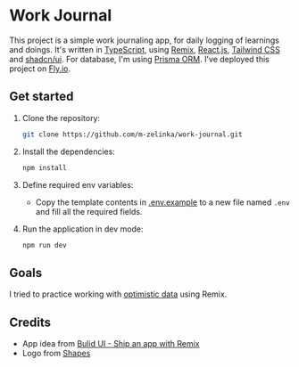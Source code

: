 # Work Journal

This project is a simple work journaling app, for daily logging of learnings and doings. It's written in [TypeScript](https://www.typescriptlang.org/), using [Remix](https://remix.run/), [React.js](https://react.dev/), [Tailwind CSS](https://tailwindcss.com/) and [shadcn/ui](https://ui.shadcn.com/). For database, I'm using [Prisma ORM](https://www.prisma.io/). I've deployed this project on [Fly.io](https://fly.io/).

## Get started

1. Clone the repository:

   ```sh
   git clone https://github.com/m-zelinka/work-journal.git
   ```

2. Install the dependencies:

   ```sh
   npm install
   ```

3. Define required env variables:

   - Copy the template contents in [.env.example](.env.example) to a new file named `.env` and fill all the required fields.

5. Run the application in dev mode:

   ```sh
   npm run dev
   ```

## Goals

I tried to practice working with [optimistic data](https://remix.run/docs/en/main/discussion/pending-ui#pending-and-optimistic-ui) using Remix.

## Credits

- App idea from [Bulid UI - Ship an app with Remix](https://buildui.com/courses/ship-an-app-with-remix)
- Logo from [Shapes](https://shapes.framer.website/)
